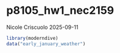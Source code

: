 p8105_hw1_nec2159
================
Nicole Criscuolo
2025-09-11

``` r
library(moderndive)
data("early_january_weather")
```

